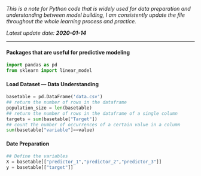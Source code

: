 *This is a note for Python code that is widely used for data preparation and understanding between model building, I am consistently update the file throughout the whole learning process and practice.*  

*Latest update date:* ***2020-01-14***
***

#### Packages that are useful for predictive modeling
```python
import pandas as pd
from sklearn import linear_model
```

#### Load Dataset — Data Understanding
```python
basetable = pd.DataFrame('data.csv')
## return the number of rows in the dataframe
population_size = len(basetable)
## return the number of rows in the dataframe of a single column
targets = sum(basetable["Target"])
## count the number of occurrences of a certain value in a column
sum(basetable["variable"]==value)
```

#### Date Preparation
```python
## Define the variables
X = basetable[["predictor_1","predictor_2","predictor_3"]]
y = basetable[["target"]]
```
